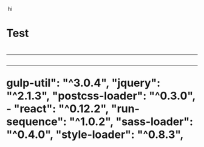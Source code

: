 <p>  hi <p/>
<head> <h1> Test <h1/> <head/>
<hr> <hr/>
gulp-util": "^3.0.4",
      "jquery": "^2.1.3",
      "postcss-loader": "^0.3.0",
 -    "react": "^0.12.2",
      "run-sequence": "^1.0.2",
      "sass-loader": "^0.4.0",
      "style-loader": "^0.8.3",
